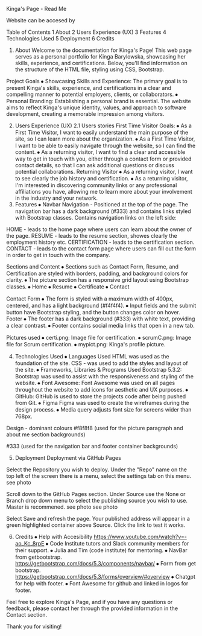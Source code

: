 Kinga's Page - Read Me


Website can be accesed by 

Table of Contents
1 About
2 Users Experience (UX)
3 Features
4 Technologies Used
5 Deployment
6 Credits

1. About
Welcome to the documentation for Kinga's Page! This web page serves as a personal portfolio for Kinga Barylowska, showcasing her skills, experience, and certifications. 
Below, you'll find information on the structure of the HTML file, styling using CSS, Bootstrap. 


Project Goals
⦁	Showcasing Skills and Experience:  The primary goal is to present Kinga's skills, experience, and certifications in a clear and compelling manner to potential employers, clients, or collaborators.
⦁	Personal Branding: Establishing a personal brand is essential. The website aims to reflect Kinga's unique identity, values, and approach to software development, creating a memorable impression among visitors.


2. Users Experience (UX)
2.1 Users stories
First Time Visitor Goals:
⦁	As a First Time Visitor, I want to easily understand the main purpose of the site, so I can learn more about the organization.
⦁	As a First Time Visitor, I want to be able to easily navigate through the website, so I can find the content.
⦁	As a returning visitor, I want to find a clear and accessible way to get in touch with you, either through a contact form or provided contact details, so that I can ask additional questions or discuss potential collaborations.
Returning Visitor
⦁	As a returning visitor, I want to see clearly the job history and certification.
⦁	As a returning visitor, I'm interested in discovering community links or any professional affiliations you have, allowing me to learn more about your involvement in the industry and your network.
3. Features
⦁	Navbar
Navigation  - Positioned at the top of the page. The navigation bar has a dark background (#333) and contains links styled with Bootstrap classes. Contains navigation links on the left side:
 

HOME - leads to the home page where users can learn about the owner of the page.
RESUME - leads to the resume section, showes clearly the employment history etc.
CERTIFICATION - leads to the certification section.
CONTACT - leads to the contact form page where users can fill out the form in order to get in touch with the company.

Sections and Content
⦁	Sections such as Contact Form, Resume, and Certification are styled with borders, padding, and background colors for clarity.
⦁	The picture section has a responsive grid layout using Bootstrap classes.
⦁	Home
⦁	Resume
⦁	Certificate
⦁	Contact
 
Contact Form
⦁	The form is styled with a maximum width of 400px, centered, and has a light background (#f4f4f4).
⦁	Input fields and the submit button have Bootstrap styling, and the button changes color on hover.
Footer
⦁	The footer has a dark background (#333) with white text, providing a clear contrast. 
⦁	Footer contains social media links that open in a new tab.​
 
Pictures used 
⦁	certi.png: Image file for certification.
⦁	scrumC.png: Image file for Scrum certification.
⦁	mypict.png: Kinga's profile picture.

4. Technologies Used
⦁	Languages Used
HTML was used as the foundation of the site.
CSS - was used to add the styles and layout of the site.
⦁	Frameworks, Libraries & Programs Used
Bootstrap 5.3.2:
Bootstrap was used to assist with the responsiveness and styling of the website.
⦁	Font Awesome:
Font Awesome was used on all pages throughout the website to add icons for aesthetic and UX purposes.
⦁	GitHub:
GitHub is used to store the projects code after being pushed from Git.
⦁	Figma
Figma was used to create the wireframes during the design process.
⦁	Media query adjusts font size for screens wider than 768px.

Design - dominant colours
#f8f8f8 (used for the picture paragraph and about me section backgrounds)
 
#333 (used for the navigation bar and footer container backgrounds)
 

5. Deployment
Deployment via GitHub Pages

Select the Repository you wish to deploy.
Under the "Repo" name on the top left of the screen there is a menu, select the settings tab on this menu. see photo
 
Scroll down to the GitHub Pages section.
Under Source use the None or Branch drop down menu to select the publishing source you wish to use. Master is recommened. see photo see photo
 

Select Save and refresh the page.
Your published address will appear in a green highlighted container above Source.
Click the link to test it works.

6. Credits 
⦁	Help with Accesibility 
https://www.youtube.com/watch?v=-ao_Kc_8rpE 
⦁	Code Institute tutors and Slack community members for their support.
⦁	Julia and Tim (code institute) for mentoring.
⦁	NavBar from getbootstrap.
https://getbootstrap.com/docs/5.3/components/navbar/
⦁	Form from get bootstrap.
https://getbootstrap.com/docs/5.3/forms/overview/#overview
⦁	Chatgpt for help with footer.
⦁	Font Awesome for github and linked in logos for footer. 

Feel free to explore Kinga's Page, and if you have any questions or feedback, please contact her through the provided information in the Contact section.

Thank you for visiting! 


